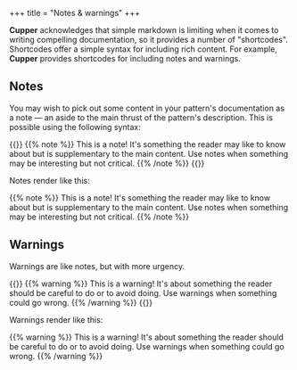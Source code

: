 +++
title = "Notes & warnings"
+++

**Cupper** acknowledges that simple markdown is limiting when it comes to writing compelling documentation, so it provides a number of "shortcodes". Shortcodes offer a simple syntax for including rich content. For example, **Cupper** provides shortcodes for including notes and warnings.

## Notes

You may wish to pick out some content in your pattern's documentation as a note — an aside to the main thrust of the pattern's description. This is possible using the following syntax:

{{<codeBlock>}}
&#x7b;{% note %}}
This is a note! It's something the reader may like to know about but is supplementary to the main content. Use notes when something may be interesting but not critical.
&#x7b;{% /note %}}
{{</codeBlock>}}

Notes render like this:

{{% note %}}
This is a note! It's something the reader may like to know about but is supplementary to the main content. Use notes when something may be interesting but not critical.
{{% /note %}}

## Warnings

Warnings are like notes, but with more urgency.

{{<codeBlock>}}
&#x7b;{% warning %}}
This is a warning! It's about something the reader should be careful to do or to avoid doing. Use warnings when something could go wrong.
&#x7b;{% /warning %}}
{{</codeBlock>}}

Warnings render like this:

{{% warning %}}
This is a warning! It's about something the reader should be careful to do or to avoid doing. Use warnings when something could go wrong.
{{% /warning %}}
